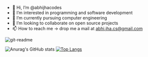 - 👋 Hi, I’m @abhijhacodes
- 👀 I’m interested in programming and software development
- 🌱 I’m currently pursuing computer engineering
- 💞️ I’m looking to collaborate on open source projects
- 📫 How to reach me -> drop me a mail at abhi.jha.cs@gmail.com


![git-readme](https://user-images.githubusercontent.com/77770628/119362978-ef59fd80-bcca-11eb-8066-9d6470996f8d.png)


![Anurag's GitHub stats](https://github-readme-stats.vercel.app/api?username=abhijhacodes&show_icons=true&theme=highcontrast) [![Top Langs](https://github-readme-stats.vercel.app/api/top-langs/?username=abhijhacodes&layout=compact&exclude_repo=abhi-jha-portfolio,data-science&langs_count=10)](https://github.com/anuraghazra/github-readme-stats)
